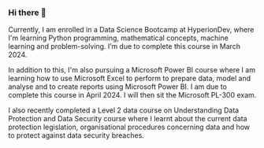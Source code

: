 ### Hi there 👋

Currently, I am enrolled in a Data Science Bootcamp at HyperionDev, where I'm 
learning Python programming, mathematical concepts, machine learning and 
problem-solving. I’m due to complete this course in March 2024.  

In addition to this, I'm also pursuing a Microsoft Power BI course where 
I am learning how to use Microsoft Excel to perform to prepare data, 
model and analyse and to create reports using Microsoft Power BI. I am 
due to complete this course in April 2024.  I will then sit the 
Microsoft PL-300 exam.

I also recently completed a Level 2 data course on Understanding Data 
Protection and Data Security course where I learnt about the current 
data protection legislation, organisational procedures concerning 
data and how to protect against data security breaches.
